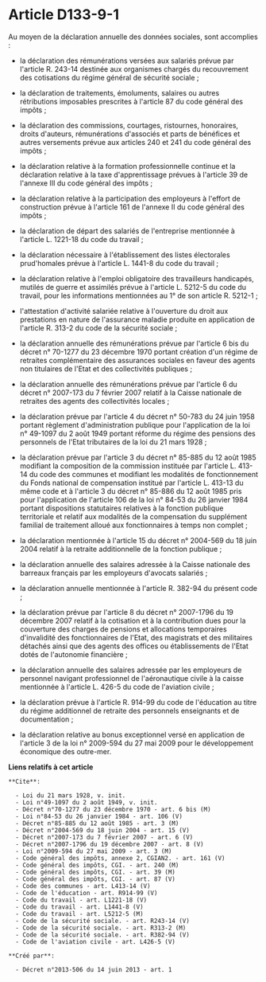 # Article D133-9-1

Au moyen de la déclaration annuelle des données sociales, sont accomplies :

- la déclaration des rémunérations versées aux salariés prévue par l'article R. 243-14 destinée aux organismes chargés du
recouvrement des cotisations du régime général de sécurité sociale ;

- la déclaration de traitements, émoluments, salaires ou autres rétributions imposables prescrites à l'article 87 du code
général des impôts ;

- la déclaration des commissions, courtages, ristournes, honoraires, droits d'auteurs, rémunérations d'associés et parts de
bénéfices et autres versements prévue aux articles 240 et 241 du code général des impôts ;

- la déclaration relative à la formation professionnelle continue et la déclaration relative à la taxe d'apprentissage
prévues à l'article 39 de l'annexe III du code général des impôts ;

- la déclaration relative à la participation des employeurs à l'effort de construction prévue à l'article 161 de l'annexe II
du code général des impôts ;

- la déclaration de départ des salariés de l'entreprise mentionnée à l'article L. 1221-18 du code du travail ;

- la déclaration nécessaire à l'établissement des listes électorales prud'homales prévue à l'article L. 1441-8 du code du
travail ;

- la déclaration relative à l'emploi obligatoire des travailleurs handicapés, mutilés de guerre et assimilés prévue à
l'article L. 5212-5 du code du travail, pour les informations mentionnées au 1° de son article R. 5212-1 ;

- l'attestation d'activité salariée relative à l'ouverture du droit aux prestations en nature de l'assurance maladie produite
en application de l'article R. 313-2 du code de la sécurité sociale ;

- la déclaration annuelle des rémunérations prévue par l'article 6 bis du décret n° 70-1277 du 23 décembre 1970 portant
création d'un régime de retraites complémentaire des assurances sociales en faveur des agents non titulaires de l'Etat et des
collectivités publiques ;

- la déclaration annuelle des rémunérations prévue par l'article 6 du décret n° 2007-173 du 7 février 2007 relatif à la
Caisse nationale de retraites des agents des collectivités locales ;

- la déclaration prévue par l'article 4 du décret n° 50-783 du 24 juin 1958 portant règlement d'administration publique pour
l'application de la loi n° 49-1097 du 2 août 1949 portant réforme du régime des pensions des personnels de l'Etat tributaires
de la loi du 21 mars 1928 ;

- la déclaration prévue par l'article 3 du décret n° 85-885 du 12 août 1985 modifiant la composition de la commission
instituée par l'article L. 413-14 du code des communes et modifiant les modalités de fonctionnement du Fonds national de
compensation institué par l'article L. 413-13 du même code et à l'article 3 du décret n° 85-886 du 12 août 1985 pris pour
l'application de l'article 106 de la loi n° 84-53 du 26 janvier 1984 portant dispositions statutaires relatives à la fonction
publique territoriale et relatif aux modalités de la compensation du supplément familial de traitement alloué aux
fonctionnaires à temps non complet ;

- la déclaration mentionnée à l'article 15 du décret n° 2004-569 du 18 juin 2004 relatif à la retraite additionnelle de la
fonction publique ;

- la déclaration annuelle des salaires adressée à la Caisse nationale des barreaux français par les employeurs d'avocats
salariés ;

- la déclaration annuelle mentionnée à l'article R. 382-94 du présent code ;

- la déclaration prévue par l'article 8 du décret n° 2007-1796 du 19 décembre 2007 relatif à la cotisation et à la
contribution dues pour la couverture des charges de pensions et allocations temporaires d'invalidité des fonctionnaires de
l'Etat, des magistrats et des militaires détachés ainsi que des agents des offices ou établissements de l'Etat dotés de
l'autonomie financière ;

- la déclaration annuelle des salaires adressée par les employeurs de personnel navigant professionnel de l'aéronautique
civile à la caisse mentionnée à l'article L. 426-5 du code de l'aviation civile ;

- la déclaration prévue à l'article R. 914-99 du code de l'éducation au titre du régime additionnel de retraite des
personnels enseignants et de documentation ;

- la déclaration relative au bonus exceptionnel versé en application de l'article 3 de la loi n° 2009-594 du 27 mai 2009 pour
le développement économique des outre-mer.

**Liens relatifs à cet article**

	**Cite**:

	  - Loi du 21 mars 1928, v. init.
	  - Loi n°49-1097 du 2 août 1949, v. init.
	  - Décret n°70-1277 du 23 décembre 1970 - art. 6 bis (M)
	  - Loi n°84-53 du 26 janvier 1984 - art. 106 (V)
	  - Décret n°85-885 du 12 août 1985 - art. 3 (M)
	  - Décret n°2004-569 du 18 juin 2004 - art. 15 (V)
	  - Décret n°2007-173 du 7 février 2007 - art. 6 (V)
	  - Décret n°2007-1796 du 19 décembre 2007 - art. 8 (V)
	  - Loi n°2009-594 du 27 mai 2009 - art. 3 (M)
	  - Code général des impôts, annexe 2, CGIAN2. - art. 161 (V)
	  - Code général des impôts, CGI. - art. 240 (M)
	  - Code général des impôts, CGI. - art. 39 (M)
	  - Code général des impôts, CGI. - art. 87 (V)
	  - Code des communes - art. L413-14 (V)
	  - Code de l'éducation - art. R914-99 (V)
	  - Code du travail - art. L1221-18 (V)
	  - Code du travail - art. L1441-8 (V)
	  - Code du travail - art. L5212-5 (M)
	  - Code de la sécurité sociale. - art. R243-14 (V)
	  - Code de la sécurité sociale. - art. R313-2 (M)
	  - Code de la sécurité sociale. - art. R382-94 (V)
	  - Code de l'aviation civile - art. L426-5 (V)

	**Créé par**:

	  - Décret n°2013-506 du 14 juin 2013 - art. 1
